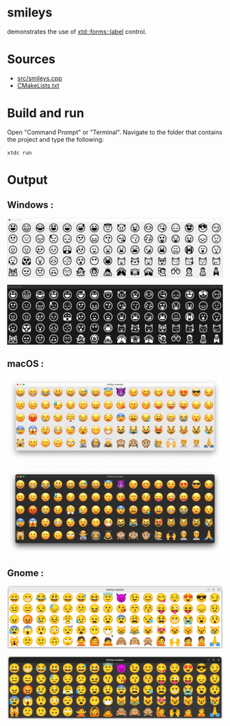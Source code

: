 # smileys

demonstrates the use of [xtd::forms::label](https://gammasoft71.github.io/xtd/reference_guides/latest/classxtd_1_1forms_1_1label.html) control.

# Sources

* [src/smileys.cpp](src/smileys.cpp)
* [CMakeLists.txt](CMakeLists.txt)

# Build and run

Open "Command Prompt" or "Terminal". Navigate to the folder that contains the project and type the following:

```shell
xtdc run
```

# Output

## Windows :

![Screenshot](../../../../docs/pictures/examples/smileys_w.png)

![Screenshot](../../../../docs/pictures/examples/smileys_wd.png)

## macOS :

![Screenshot](../../../../docs/pictures/examples/smileys_m.png)

![Screenshot](../../../../docs/pictures/examples/smileys_md.png)

## Gnome :

![Screenshot](../../../../docs/pictures/examples/smileys_g.png)

![Screenshot](../../../../docs/pictures/examples/smileys_gd.png)
